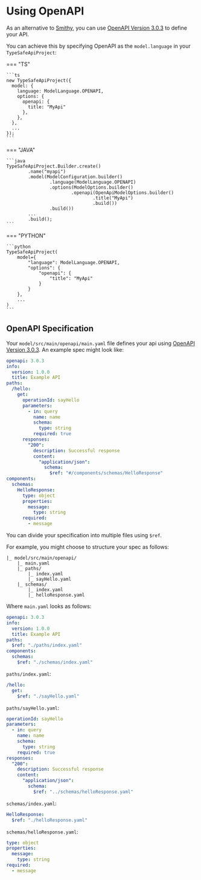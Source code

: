 # Using OpenAPI

As an alternative to [Smithy](./using_smithy.md), you can use [OpenAPI Version 3.0.3](https://swagger.io/specification/) to define your API.

You can achieve this by specifying OpenAPI as the `model.language` in your `TypeSafeApiProject`:

=== "TS"

    ```ts
    new TypeSafeApiProject({
      model: {
        language: ModelLanguage.OPENAPI,
        options: {
          openapi: {
            title: "MyApi"
          },
        },
      },
      ...
    });
    ```

=== "JAVA"

    ```java
    TypeSafeApiProject.Builder.create()
            .name("myapi")
            .model(ModelConfiguration.builder()
                    .language(ModelLanguage.OPENAPI)
                    .options(ModelOptions.builder()
                            .openapi(OpenApiModelOptions.builder()
                                    .title("MyApi")
                                    .build())
                    .build())
            ...
            .build();
    ```

=== "PYTHON"

    ```python
    TypeSafeApiProject(
        model={
            "language": ModelLanguage.OPENAPI,
            "options": {
                "openapi": {
                    "title": "MyApi"
                }
            }
        },
        ...
    )
    ```

## OpenAPI Specification

Your `model/src/main/openapi/main.yaml` file defines your api using [OpenAPI Version 3.0.3](https://swagger.io/specification/). An example spec might look like:

```yaml
openapi: 3.0.3
info:
  version: 1.0.0
  title: Example API
paths:
  /hello:
    get:
      operationId: sayHello
      parameters:
        - in: query
          name: name
          schema:
            type: string
          required: true
      responses:
        "200":
          description: Successful response
          content:
            "application/json":
              schema:
                $ref: "#/components/schemas/HelloResponse"
components:
  schemas:
    HelloResponse:
      type: object
      properties:
        message:
          type: string
      required:
        - message
```

You can divide your specification into multiple files using `$ref`.

For example, you might choose to structure your spec as follows:

```
|_ model/src/main/openapi/
    |_ main.yaml
    |_ paths/
        |_ index.yaml
        |_ sayHello.yaml
    |_ schemas/
        |_ index.yaml
        |_ helloResponse.yaml
```

Where `main.yaml` looks as follows:

```yaml
openapi: 3.0.3
info:
  version: 1.0.0
  title: Example API
paths:
  $ref: "./paths/index.yaml"
components:
  schemas:
    $ref: "./schemas/index.yaml"
```

`paths/index.yaml`:

```yaml
/hello:
  get:
    $ref: "./sayHello.yaml"
```

`paths/sayHello.yaml`:

```yaml
operationId: sayHello
parameters:
  - in: query
    name: name
    schema:
      type: string
    required: true
responses:
  "200":
    description: Successful response
    content:
      "application/json":
        schema:
          $ref: "../schemas/helloResponse.yaml"
```

`schemas/index.yaml`:

```yaml
HelloResponse:
  $ref: "./helloResponse.yaml"
```

`schemas/helloResponse.yaml`:

```yaml
type: object
properties:
  message:
    type: string
required:
  - message
```
